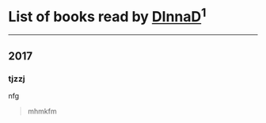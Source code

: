 # List of books read by [DInnaD](https://www.facebook.com/app_scoped_user_id/497594403964454/)<sup>1</sup>
---

## 2017

### tjzzj
nfg
> mhmkfm




